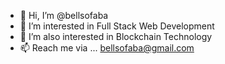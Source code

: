 - 👋 Hi, I’m @bellsofaba
- 👀 I’m interested in Full Stack Web Development
- 🌱 I’m also interested in Blockchain Technology 
- 📫 Reach me via ... bellsofaba@gmail.com

<!---
bellsofaba/bellsofaba is a ✨ special ✨ repository because its `README.md` (this file) appears on your GitHub profile.
You can click the Preview link to take a look at your changes.
--->
